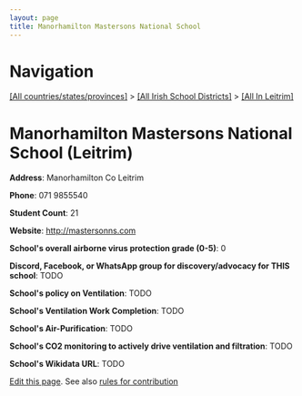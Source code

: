 ```yaml
---
layout: page
title: Manorhamilton Mastersons National School
---
```

# Navigation

[[All countries/states/provinces]](../../..) > [[All Irish School Districts]](../..) > [[All In Leitrim]](..)

# Manorhamilton Mastersons National School (Leitrim)

**Address**: Manorhamilton Co Leitrim

**Phone**: 071 9855540

**Student Count**: 21

**Website**: <http://mastersonns.com>

**School's overall airborne virus protection grade (0-5)**: 0

**Discord, Facebook, or WhatsApp group for discovery/advocacy for THIS school**: TODO

**School's policy on Ventilation**: TODO

**School's Ventilation Work Completion**: TODO

**School's Air-Purification**: TODO

**School's CO2 monitoring to actively drive ventilation and filtration**: TODO

**School's Wikidata URL**: TODO


[Edit this page](https://github.com/ventilate-schools/Ireland/edit/main/./Leitrim/Manorhamilton_Mastersons_National_School.md). See also [rules for contribution](../../../contribution-rules/)